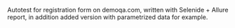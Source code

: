 Autotest for registration form on demoqa.com, written with Selenide + Allure report, in addition added version with parametrized data for example.